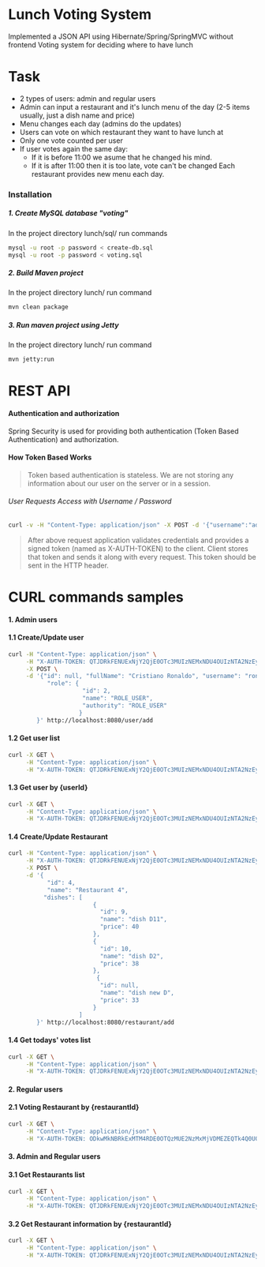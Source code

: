 # Lunch Voting System
Implemented a JSON API using Hibernate/Spring/SpringMVC without frontend
Voting system for deciding where to have lunch

# Task
- 2 types of users: admin and regular users
- Admin can input a restaurant and it's lunch menu of the day (2-5 items usually, just a dish name and price)
- Menu changes each day (admins do the updates)
- Users can vote on which restaurant they want to have lunch at
- Only one vote counted per user
- If user votes again the same day:
  * If it is before 11:00 we asume that he changed his mind.
  * If it is after 11:00 then it is too late, vote can't be changed
Each restaurant provides new menu each day.

### Installation
##### 1. Create MySQL database "voting"
In the project directory lunch/sql/ run commands
```sh
mysql -u root -p password < create-db.sql
mysql -u root -p password < voting.sql
```
##### 2. Build Maven project
In the project directory lunch/ run command
```sh
mvn clean package
```
##### 3. Run maven project using Jetty
In the project directory lunch/ run command
```sh
mvn jetty:run
```
# REST API
#### Authentication and authorization
Spring Security is used for providing both authentication (Token Based Authentication) and authorization.
#### How Token Based Works
>Token based authentication is stateless. We are not storing any information about our user on the server or in a session.
######  User Requests Access with Username / Password
```sh
curl -v -H "Content-Type: application/json" -X POST -d '{"username":"admin", "password":"admin"}' http://localhost:8080/login
```
> After above request application validates credentials and provides a signed token (named as X-AUTH-TOKEN) to the client. Client stores that token and sends it along with every request. This token should be sent in the HTTP header.
# CURL commands samples
#### 1. Admin users
#### 1.1 Create/Update user
```sh
curl -H "Content-Type: application/json" \
     -H "X-AUTH-TOKEN: QTJDRkFENUExNjY2QjE0OTc3MUIzNEMxNDU4OUIzNTA2NzEySDM4MUgzODhBMTk0N0QwMTEyMkMxNDIxRDFBNjY3MTUwMjU5NDkxNzA4RQ==" \
     -X POST \
     -d '{"id": null, "fullName": "Cristiano Ronaldo", "username": "ronaldo",
           "role": {
                     "id": 2,
                     "name": "ROLE_USER",
                     "authority": "ROLE_USER"
                    }
        }' http://localhost:8080/user/add
```
#### 1.2 Get user list
```sh
curl -X GET \
     -H "Content-Type: application/json" \
     -H "X-AUTH-TOKEN: QTJDRkFENUExNjY2QjE0OTc3MUIzNEMxNDU4OUIzNTA2NzEySDM4MUgzODhBMTk0N0QwMTEyMkMxNDIxRDFBNjY3MTUwMjU5NDkxNzA4RQ==" http://localhost:8080/user/list
```
#### 1.3 Get user by {userId}
```sh
curl -X GET \
     -H "Content-Type: application/json" \
     -H "X-AUTH-TOKEN: QTJDRkFENUExNjY2QjE0OTc3MUIzNEMxNDU4OUIzNTA2NzEySDM4MUgzODhBMTk0N0QwMTEyMkMxNDIxRDFBNjY3MTUwMjU5NDkxNzA4RQ==" http://localhost:8080/user/get/2
```
#### 1.4 Create/Update Restaurant
```sh
curl -H "Content-Type: application/json" \
     -H "X-AUTH-TOKEN: QTJDRkFENUExNjY2QjE0OTc3MUIzNEMxNDU4OUIzNTA2NzEySDM4MUgzODhBMTk0N0QwMTEyMkMxNDIxRDFBNjY3MTUwMjU5NDkxNzA4RQ==" \
     -X POST \
     -d '{
           "id": 4,
           "name": "Restaurant 4",
          "dishes": [
                        {
                          "id": 9,
                          "name": "dish D11",
                          "price": 40
                        },
                        {
                          "id": 10,
                          "name": "dish D2",
                          "price": 38
                        },
                         {
                          "id": null,
                          "name": "dish new D",
                          "price": 33
                        }
                    ]
        }' http://localhost:8080/restaurant/add
```
#### 1.4 Get todays' votes list
```sh
curl -X GET \
     -H "Content-Type: application/json" \
     -H "X-AUTH-TOKEN: QTJDRkFENUExNjY2QjE0OTc3MUIzNEMxNDU4OUIzNTA2NzEySDM4MUgzODhBMTk0N0QwMTEyMkMxNDIxRDFBNjY3MTUwMjU5NDkxNzA4RQ==" http://localhost:8080/vote/today-list
```
#### 2. Regular users
#### 2.1 Voting Restaurant by {restaurantId}
```sh
curl -X GET \
     -H "Content-Type: application/json" \
     -H "X-AUTH-TOKEN: ODkwMkNBRkExMTM4RDE0OTQzMUE2NzMxMjVDMEZEQTk4Q0U0SDM4MkgzOEQ3ODVGNjFEMTBCQ0QxNDlCRTE5QUFEMUM5MjUyQUE5NjUwMQ==" http://localhost:8080/vote/get/3
```
#### 3. Admin and Regular users
#### 3.1 Get Restaurants list
```sh
curl -X GET \
     -H "Content-Type: application/json" \
     -H "X-AUTH-TOKEN: QTJDRkFENUExNjY2QjE0OTc3MUIzNEMxNDU4OUIzNTA2NzEySDM4MUgzODhBMTk0N0QwMTEyMkMxNDIxRDFBNjY3MTUwMjU5NDkxNzA4RQ==" http://localhost:8080/restaurant/list
```
#### 3.2 Get Restaurant information by {restaurantId}
```sh
curl -X GET \
     -H "Content-Type: application/json" \
     -H "X-AUTH-TOKEN: QTJDRkFENUExNjY2QjE0OTc3MUIzNEMxNDU4OUIzNTA2NzEySDM4MUgzODhBMTk0N0QwMTEyMkMxNDIxRDFBNjY3MTUwMjU5NDkxNzA4RQ==" http://localhost:8080/restaurant/get/2
```

